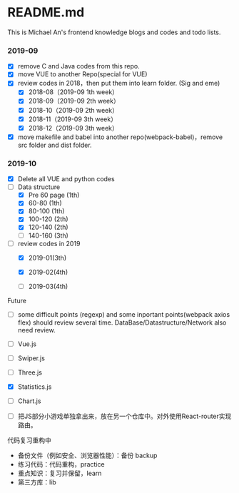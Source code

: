 # README.md

This is Michael An's frontend knowledge blogs and codes and todo lists.

### 2019-09

- [x] remove C and Java codes from this repo. 
- [x] move VUE to another Repo(special for VUE) 
- [x] review codes in 2018，then put them into learn folder. (Sig and eme)
  - [x] 2018-08（2019-09 1th week）
  - [x] 2018-09（2019-09 2th week）
  - [x] 2018-10（2019-09 2th week）
  - [x] 2018-11（2019-09 3th week）
  - [x] 2018-12（2019-09 3th week）
- [x] move makefile and babel into another repo(webpack-babel)，remove src folder and dist folder.

### 2019-10

- [x] Delete all VUE and python codes
- [ ] Data structure
  - [x] Pre 60 page (1th)
  - [x] 60-80 (1th)
  - [x] 80-100 (1th)
  - [x] 100-120 (2th)
  - [x] 120-140 (2th)
  - [ ] 140-160 (3th)
- [ ] review codes in 2019
  - [x] 2019-01(3th)
  - [x] 2019-02(4th)
  - [ ] 2019-03(4th)



Future

- [ ] some difficult points (regexp) and some inportant points(webpack axios flex) should review several time. DataBase/Datastructure/Network also need review.
- [ ] Vue.js
- [ ] Swiper.js 
- [ ] Three.js
- [x] Statistics.js
- [ ] Chart.js
- [ ] 把JS部分小游戏单独拿出来，放在另一个仓库中。对外使用React-router实现路由。



代码复习重构中

- 备份文件（例如安全、浏览器性能）：备份 backup
- 练习代码：代码重构，practice
- 重点知识：复习并保留，learn
- 第三方库：lib
